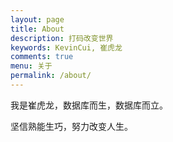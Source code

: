 ```yaml
---
layout: page
title: About
description: 打码改变世界
keywords: KevinCui, 崔虎龙
comments: true
menu: 关于
permalink: /about/
---
```


我是崔虎龙，数据库而生，数据库而立。

坚信熟能生巧，努力改变人生。
